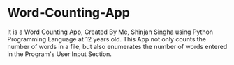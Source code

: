 # Word-Counting-App

It is a Word Counting App, Created By Me, Shinjan Singha using Python Programming Language at 12 years old. This App not only counts the number of words in a file,
but also enumerates the number of words entered in the Program's User Input Section.
